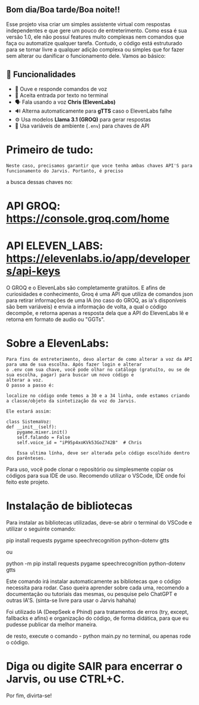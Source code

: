 ## Bom dia/Boa tarde/Boa noite!!

Esse projeto visa criar um simples assistente virtual com respostas independentes e que gere um pouco de entreterimento.
Como essa é sua versão 1.0, ele não possuí features muito complexas nem comandos que faça ou automatize qualquer tarefa.
Contudo, o código está estruturado para se tornar livre a qualquer adição complexa ou simples que for fazer sem alterar
ou danificar o funcionamento dele.
Vamos ao básico:

## 🧠 Funcionalidades
- 🎤 Ouve e responde comandos de voz  
- 💬 Aceita entrada por texto no terminal  
- 🗣️ Fala usando a voz **Chris (ElevenLabs)**  
- 🔊 Alterna automaticamente para **gTTS** caso o ElevenLabs falhe  
- ⚙️ Usa modelos **Llama 3.1 (GROQ)** para gerar respostas  
- 🧩 Usa variáveis de ambiente (`.env`) para chaves de API

# Primeiro de tudo:
    Neste caso, precisamos garantir que voce tenha ambas chaves API'S para funcionamento do Jarvis. Portanto, é preciso
a busca dessas chaves no:

# API GROQ: https://console.groq.com/home
# API ELEVEN_LABS: https://elevenlabs.io/app/developers/api-keys

O GROQ e o ElevenLabs são completamente gratúitos. E afins de curiosidades e conhecimento, Groq é uma API que utiliza
de comandos json para retirar informações de uma IA (no caso do GROQ, as ia's disponíveis são bem variáveis) e envia
a informação de volta, a qual o código decompõe, e retorna apenas a resposta dela que a API do ElevenLabs lê e retorna
em formato de audio ou "GGTs".

# Sobre a ElevenLabs:
    Para fins de entreterimento, devo alertar de como alterar a voz da API para uma de sua escolha. Após fazer login e alterar
    o .env com sua chave, você pode olhar no catálogo (gratuíto, ou se de sua escolha, pagar) para buscar um novo código e
    alterar a voz. 
    O passo a passo é:

    localize no código onde temos a 30 e a 34 linha, onde estamos criando a classe/objeto da sintetização da voz do Jarvis.

    Ele estará assim:

    class SistemaVoz:
    def __init__(self):
        pygame.mixer.init()
        self.falando = False
        self.voice_id = "iP95p4xoKVk53GoZ742B"  # Chris

        Essa ultima línha, deve ser alterada pelo código escolhido dentro dos parênteses.

Para uso, você pode clonar o repositório ou simplesmente copiar os códigos para sua IDE de uso. Recomendo utilizar o VSCode,
IDE onde foi feito este projeto.

# Instalação de bibliotecas

Para instalar as bibliotecas utilizadas, deve-se abrir o terminal do VSCode e utilizar o seguinte comando:

pip install requests pygame speechrecognition python-dotenv gtts

ou

python -m pip install requests pygame speechrecognition python-dotenv gtts


Este comando irá instalar automaticamente as bibliotecas que o código necessita para rodar.
Caso queira aprender sobre cada uma, recomendo a documentação ou tutoriais das mesmas, ou pesquise pelo ChatGPT e outras IA'S.
(sinta-se livre para usar o Jarvis hahaha)

Foi utilizado IA (DeepSeek e Phind) para tratamentos de erros (try, except, fallbacks e afins) e organização do código, de forma didática, para que eu pudesse
publicar da melhor maneira.

de resto, execute o comando - python main.py no terminal, ou apenas rode o código.

# Diga ou digite SAIR para encerrar o Jarvis, ou use CTRL+C.

Por fim, divirta-se!